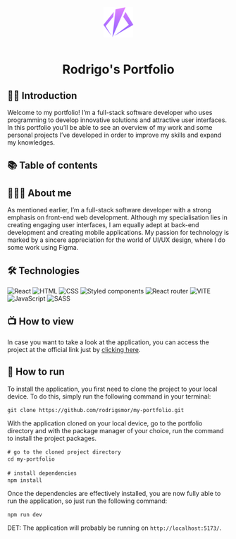 <div align="center">
  <img src="./public/Logo.svg" height="68px" width="68px" alt="portfolio logo" align="center"/>
</div>

<br/>

<h1 align="center">Rodrigo's Portfolio</h1>

## 👋🏽 Introduction

Welcome to my portfolio! I’m a full-stack software developer who uses programming to develop innovative solutions and attractive user interfaces. In this portfolio you’ll be able to see an overview of my work and some personal projects I’ve developed in order to improve my skills and expand my knowledges.

## 📚 Table of contents



## 👨🏽‍💻 About me

As mentioned earlier, I’m a full-stack software developer with a strong emphasis on front-end web development. Although my specialisation lies in creating engaging user interfaces, I am equally adept at back-end development and creating mobile applications. My passion for technology is marked by a sincere appreciation for the world of UI/UX design, where I do some work using Figma.

## 🛠 Technologies

<div>
  <img src="https://img.shields.io/badge/react-%2320232a.svg?style=for-the-badge&logo=react&logoColor=%2361DAFB" alt="React">
  <img src="https://img.shields.io/badge/html5-%23E34F26.svg?style=for-the-badge&logo=html5&logoColor=white" alt="HTML">
  <img src="https://img.shields.io/badge/css3-%231572B6.svg?style=for-the-badge&logo=css3&logoColor=white" alt="CSS">
  <img src="https://img.shields.io/badge/styled--components-DB7093?style=for-the-badge&logo=styled-components&logoColor=white" alt="Styled components">
  <img src="https://img.shields.io/badge/React_Router-CA4245?style=for-the-badge&logo=react-router&logoColor=white" alt="React router">
  <img src="https://img.shields.io/badge/vite-%23646CFF.svg?style=for-the-badge&logo=vite&logoColor=white" alt="VITE">
  <img src="https://img.shields.io/badge/javascript-%23323330.svg?style=for-the-badge&logo=javascript&logoColor=%23F7DF1E" alt="JavaScript">
  <img src="https://img.shields.io/badge/SASS-hotpink.svg?style=for-the-badge&logo=SASS&logoColor=white" alt="SASS">
</div>

## 📺 How to view

In case you want to take a look at the application, you can access the project at the official link just by [clicking here](https://rm-portfoliof.netlify.app/).

## 🚀 How to run

To install the application, you first need to clone the project to your local device. To do this, simply run the following command in your terminal:

```
git clone https://github.com/rodrigsmor/my-portfolio.git
```

With the application cloned on your local device, go to the portfolio directory and with the package manager of your choice, run the command to install the project packages.

```
# go to the cloned project directory
cd my-portfolio

# install dependencies
npm install
```

Once the dependencies are effectively installed, you are now fully able to run the application, so just run the following command:

```
npm run dev
```

DET: The application will probably be running on `http://localhost:5173/`.